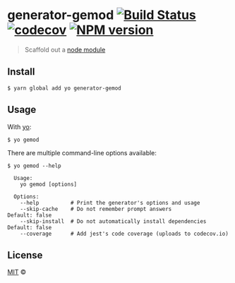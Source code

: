 # generator-gemod [![Build Status](https://travis-ci.org/George-Aidonidis/generator-gemod.svg?branch=master)](https://travis-ci.org/George-Aidonidis/generator-gemod) [![codecov](https://codecov.io/gh/George-Aidonidis/generator-gemod/badge.svg?branch=master)](https://codecov.io/gh/George-Aidonidis/generator-gemod?branch=master) [![NPM version](https://img.shields.io/npm/v/generator-gemod.svg?style=flat)](https://www.npmjs.com/package/generator-gemod)

> Scaffold out a [node module](https://github.com/george-aidonidis/generator-gemod)

## Install

```
$ yarn global add yo generator-gemod
```

## Usage

With [yo](https://github.com/yeoman/yo):

```
$ yo gemod
```

There are multiple command-line options available:

```
$ yo gemod --help

  Usage:
    yo gemod [options]

  Options:
    --help          # Print the generator's options and usage
    --skip-cache    # Do not remember prompt answers                      Default: false
    --skip-install  # Do not automatically install dependencies           Default: false
    --coverage      # Add jest's code coverage (uploads to codecov.io)
```

## License

[MIT](./license) ©
